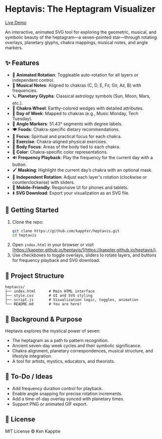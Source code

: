 # Heptavis: The Heptagram Visualizer

[Live Demo](https://kappter.github.io/heptavis/)

An interactive, animated SVG tool for exploring the geometric, musical, and symbolic beauty of the heptagram—a seven-pointed star—through rotating overlays, planetary glyphs, chakra mappings, musical notes, and angle markers.

## ✨ Features
- 🔁 **Animated Rotation**: Toggleable auto-rotation for all layers or independent control.
- 🎵 **Musical Notes**: Aligned to chakras (C, D, E, F♯, G♯, A♯, B) with frequencies.
- 🪐 **Planetary Glyphs**: Classical astrology symbols (Sun, Moon, Mars, etc.).
- 🔺 **Chakra Wheel**: Earthy-colored wedges with detailed attributes.
- 📅 **Day of Week**: Mapped to chakras (e.g., Music Monday, Tech Tuesday).
- 📐 **Angle Markers**: 51.43° segments with degree labels.
- 🍽️ **Foods**: Chakra-specific dietary recommendations.
- 🧘 **Focus**: Spiritual and practical focus for each chakra.
- 💪 **Exercise**: Chakra-aligned physical exercises.
- 🦴 **Body Focus**: Areas of the body tied to each chakra.
- 🎨 **Color**: Chakra-specific color representations.
- 🔊 **Frequency Playback**: Play the frequency for the current day with a button.
- 🖌️ **Masking**: Highlight the current day’s chakra with an optional mask.
- 🔄 **Independent Rotation**: Adjust each layer's rotation (clockwise or counterclockwise) with sliders.
- 📱 **Mobile-Friendly**: Responsive UI for phones and tablets.
- ⬇️ **SVG Download**: Export your visualization as an SVG file.

## 🚀 Getting Started
1. Clone the repo:
   ```bash
   git clone https://github.com/kappter/heptavis.git
   cd heptavis
   ```
2. Open `index.html` in your browser or visit [https://kappter.github.io/heptavis/](https://kappter.github.io/heptavis/).
3. Use checkboxes to toggle overlays, sliders to rotate layers, and buttons for frequency playback and SVG download.

## 📁 Project Structure
```
heptavis/
├── index.html      # Main HTML interface
├── style.css       # UI and SVG styling
├── script.js       # Visualization logic, toggles, animation
└── README.md       # You are here!
```

## 🧠 Background & Purpose
Heptavis explores the mystical power of seven:
- The heptagram as a path to pattern recognition.
- Ancient seven-day week cycles and their symbolic significance.
- Chakra alignment, planetary correspondences, musical structure, and lifestyle integration.
- A tool for artists, mystics, educators, and theorists.

## 📌 To-Do / Ideas
- Add frequency duration control for playback.
- Enable angle snapping for precise rotation increments.
- Add a time-of-day overlay synced with planetary times.
- Support PNG or animated GIF export.

## 📄 License
MIT License © Ken Kapptie